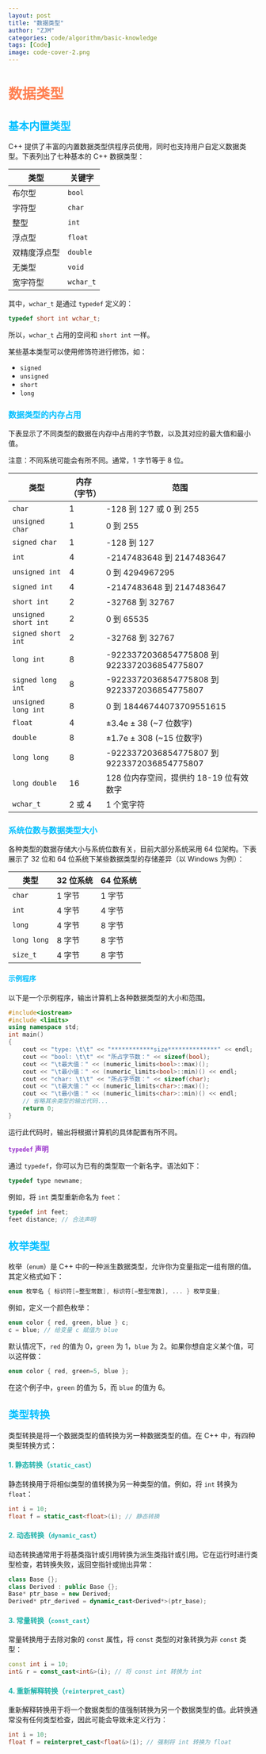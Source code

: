 ```yaml
---
layout: post
title: "数据类型"
author: "ZJM"
categories: code/algorithm/basic-knowledge
tags: [Code]
image: code-cover-2.png
---
```


# <span style="color: rgb(255,127,80);">**数据类型**</span>

## <span style="color: rgb(0,191,255);">**基本内置类型**</span>

C++ 提供了丰富的内置数据类型供程序员使用，同时也支持用户自定义数据类型。下表列出了七种基本的 C++ 数据类型：

| 类型         | 关键字    |
| ------------ | --------- |
| 布尔型       | `bool`    |
| 字符型       | `char`    |
| 整型         | `int`     |
| 浮点型       | `float`   |
| 双精度浮点型 | `double`  |
| 无类型       | `void`    |
| 宽字符型     | `wchar_t` |

其中，`wchar_t` 是通过 `typedef` 定义的：

```cpp
typedef short int wchar_t;
```

所以，`wchar_t` 占用的空间和 `short int` 一样。

某些基本类型可以使用修饰符进行修饰，如：

- `signed`
- `unsigned`
- `short`
- `long`

### <span style="color: rgb(0,191,255);">**数据类型的内存占用**</span>

下表显示了不同类型的数据在内存中占用的字节数，以及其对应的最大值和最小值。

注意：不同系统可能会有所不同。通常，1 字节等于 8 位。

| 类型                 | 内存（字节） | 范围                                        |
| -------------------- | ------------ | ------------------------------------------- |
| `char`               | 1            | -128 到 127 或 0 到 255                     |
| `unsigned char`      | 1            | 0 到 255                                    |
| `signed char`        | 1            | -128 到 127                                 |
| `int`                | 4            | -2147483648 到 2147483647                   |
| `unsigned int`       | 4            | 0 到 4294967295                             |
| `signed int`         | 4            | -2147483648 到 2147483647                   |
| `short int`          | 2            | -32768 到 32767                             |
| `unsigned short int` | 2            | 0 到 65535                                  |
| `signed short int`   | 2            | -32768 到 32767                             |
| `long int`           | 8            | -9223372036854775808 到 9223372036854775807 |
| `signed long int`    | 8            | -9223372036854775808 到 9223372036854775807 |
| `unsigned long int`  | 8            | 0 到 18446744073709551615                   |
| `float`              | 4            | ±3.4e ± 38 (~7 位数字)                      |
| `double`             | 8            | ±1.7e ± 308 (~15 位数字)                    |
| `long long`          | 8            | -9223372036854775807 到 9223372036854775807 |
| `long double`        | 16           | 128 位内存空间，提供约 18-19 位有效数字     |
| `wchar_t`            | 2 或 4       | 1 个宽字符                                  |

### <span style="color: rgb(0,191,255);">**系统位数与数据类型大小**</span>

各种类型的数据存储大小与系统位数有关，目前大部分系统采用 64 位架构。下表展示了 32 位和 64 位系统下某些数据类型的存储差异（以 Windows 为例）：

| 类型        | 32 位系统 | 64 位系统 |
| ----------- | --------- | --------- |
| `char`      | 1 字节    | 1 字节    |
| `int`       | 4 字节    | 4 字节    |
| `long`      | 4 字节    | 8 字节    |
| `long long` | 8 字节    | 8 字节    |
| `size_t`    | 4 字节    | 8 字节    |

#### <span style="color: rgb(0,191,255);">**示例程序**</span>

以下是一个示例程序，输出计算机上各种数据类型的大小和范围。

```cpp
#include<iostream>  
#include <limits>
using namespace std;  
int main()  
{  
    cout << "type: \t\t" << "************size**************" << endl;  
    cout << "bool: \t\t" << "所占字节数：" << sizeof(bool);  
    cout << "\t最大值：" << (numeric_limits<bool>::max)();  
    cout << "\t最小值：" << (numeric_limits<bool>::min)() << endl;  
    cout << "char: \t\t" << "所占字节数：" << sizeof(char);  
    cout << "\t最大值：" << (numeric_limits<char>::max)();  
    cout << "\t最小值：" << (numeric_limits<char>::min)() << endl;  
    // 省略其余类型的输出代码...
    return 0;  
}
```

运行此代码时，输出将根据计算机的具体配置有所不同。

<span style="color: rgb(153,50,204);">**`typedef` 声明**</span>

通过 `typedef`，你可以为已有的类型取一个新名字。语法如下：

```cpp
typedef type newname;
```

例如，将 `int` 类型重新命名为 `feet`：

```cpp
typedef int feet;
feet distance; // 合法声明
```

## <span style="color: rgb(0,191,255);">**枚举类型**</span>

枚举（`enum`）是 C++ 中的一种派生数据类型，允许你为变量指定一组有限的值。其定义格式如下：

```cpp
enum 枚举名 { 标识符[=整型常数], 标识符[=整型常数], ... } 枚举变量;
```

例如，定义一个颜色枚举：

```cpp
enum color { red, green, blue } c;
c = blue; // 给变量 c 赋值为 blue
```

默认情况下，`red` 的值为 0，`green` 为 1，`blue` 为 2。如果你想自定义某个值，可以这样做：

```cpp
enum color { red, green=5, blue };
```

在这个例子中，`green` 的值为 5，而 `blue` 的值为 6。

## <span style="color: rgb(0,191,255);">**类型转换**</span> 

类型转换是将一个数据类型的值转换为另一种数据类型的值。在 C++ 中，有四种类型转换方式：

#### <span style="color: rgb(32,178,170);">**1. 静态转换（`static_cast`）**</span>  

静态转换用于将相似类型的值转换为另一种类型的值。例如，将 `int` 转换为 `float`：

```cpp
int i = 10;
float f = static_cast<float>(i); // 静态转换
```

#### <span style="color: rgb(32,178,170);">**2. 动态转换（`dynamic_cast`）**</span> 

动态转换通常用于将基类指针或引用转换为派生类指针或引用。它在运行时进行类型检查，若转换失败，返回空指针或抛出异常：

```cpp
class Base {};
class Derived : public Base {};
Base* ptr_base = new Derived;
Derived* ptr_derived = dynamic_cast<Derived*>(ptr_base);
```

#### <span style="color: rgb(32,178,170);">**3. 常量转换（`const_cast`）**</span> 

常量转换用于去除对象的 `const` 属性，将 `const` 类型的对象转换为非 `const` 类型：

```cpp
const int i = 10;
int& r = const_cast<int&>(i); // 将 const int 转换为 int
```

#### <span style="color: rgb(32,178,170);">**4. 重新解释转换（`reinterpret_cast`）**</span> 

重新解释转换用于将一个数据类型的值强制转换为另一个数据类型的值。此转换通常没有任何类型检查，因此可能会导致未定义行为：

```cpp
int i = 10;
float f = reinterpret_cast<float&>(i); // 强制将 int 转换为 float
```